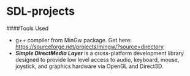 # SDL-projects

####Tools Used
* g++ compiler from MinGw package. Get here: https://sourceforge.net/projects/mingw/?source=directory
*  _**Simple DirectMedia Layer**_ is a cross-platform development library designed to provide low level access to audio, keyboard, mouse, joystick, and graphics hardware via OpenGL and Direct3D.
